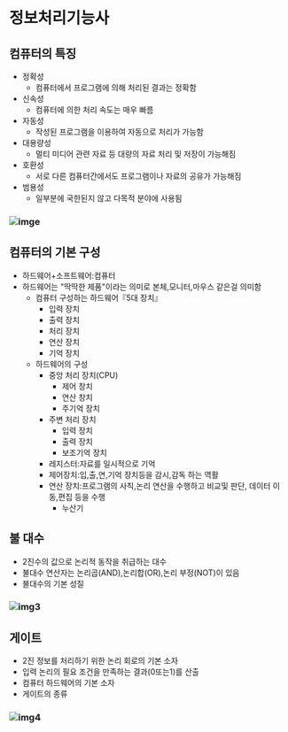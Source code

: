 # 정보처리기능사

## 컴퓨터의 특징
- 정확성
  - 컴퓨터에서 프로그램에 의해 처리된 결과는 정확함
- 신속성
  - 컴퓨터에 의한 처리 속도는 매우 빠름
- 자동성
  - 작성된 프로그램을 이용하여 자동으로 처리가 가능함
- 대용량성
  - 멀티 미디어 관련 자료 등 대량의 자료 처리 및 저장이 가능해짐
- 호환성
  - 서로 다른 컴퓨터간에서도 프로그램이나 자료의 공유가 가능해짐
- 범용성
  - 일부분에 국한된지 않고 다목적 분야에 사용됨
 
### ![imge](https://user-images.githubusercontent.com/92620088/160226167-abdda21f-393a-4988-80a4-ae16569d8824.jpg)
## 컴퓨터의 기본 구성
- 하드웨어+소프트웨어:컴퓨터
- 하드웨어는 "딱딱한 제품"이라는 의미로 본체,모니터,마우스 같은걸 의미함
  - 컴퓨터 구성하는 하드웨어『5대 장치』
    - 입력 장치
    - 출력 장치
    - 처리 장치
    - 연산 장치
    - 기억 장치
  - 하드웨어의 구성
    - 중앙 처리 장치(CPU)
      - 제어 창치
      - 연산 창치
      - 주기억 장치
    - 주변 처리 장치
      - 입력 장치
      - 출력 장치
      - 보조기억 장치
    - 레지스터:자료를 일시적으로 기억
    - 제어장치:입,출,연,기억 장치등을 감시,감독 하는 역활
    - 연산 장치:프로그램의 사칙,논리 연산을 수행하고 비교및 판단, 데이터 이동,편집 등을 수행
      - 누산기

## 불 대수
  - 2진수의 값으로 논리적 동작을 취급하는 대수
  - 불대수 연산자는 논리곱(AND),논리합(OR),논리 부정(NOT)이 있음
  - 불대수의 기본 성질
 ### ![img3](https://user-images.githubusercontent.com/92620088/160226624-cbdd48d3-f2f3-483c-93ee-5569184d9e1e.png)
## 게이트
- 2진 정보를 처리하기 위한 논리 회로의 기본 소자
- 입력 논리의 필요 조건을 만족하는 결과(0또는1)를 산출
- 컴퓨터 하드웨어의 기본 소자
- 게이트의 종류
### ![img4](https://user-images.githubusercontent.com/92620088/160226820-ebab7c3b-32db-44ac-84e1-7c7e1ac125ed.png)

